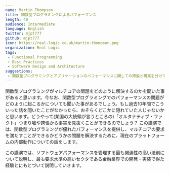 ```yaml
---
name: Martin Thompson
title: 関数型プログラミングによるパフォーマンス
length: 40
audience: Intermediate
language: English
twitter: mjpt777
github: mjpt777
icon: https://real-logic.co.uk/martin-thompson.png
organization: Real Logic
tags:
 - Functional Programming
 - Best Practices
 - Software Design and Architecture
suggestions:
 - 関数型プログラミングとアプリケーションのパフォーマンスに関しての誇張と現実を分けて考えたい人
---
```

関数型プログラミングがマルチコアの問題をどのように解決するのかを聞いた事があると思います。今なお、関数型プログラミングでのパフォーマンスの問題がどのように起こるかについても聞いた事があるでしょう。もし過去10年間でこういった話を聞いたことがなかったら、おそらくどこかに隠れていた人じゃないかと思います。どうやって(某国の大統領が言うところの)「オルタナティブ・ファクト」つまり嘘や誇張から事実を見抜くことができるのでしょう？ この講演では、関数型プログラミングが優れたパフォーマンスを提供し、マルチコアの要求を満たすことができるかどうかの問題を解決するために、現在のプラットフォームの内部動作についての話をします。

この講演では、ソフトウェアパフォーマンスを管理する最も関連性の高い法則について説明し、最も要求水準の高いセクタである金融業界での開発・実装で得た経験とにもとづいて説明していきます。
